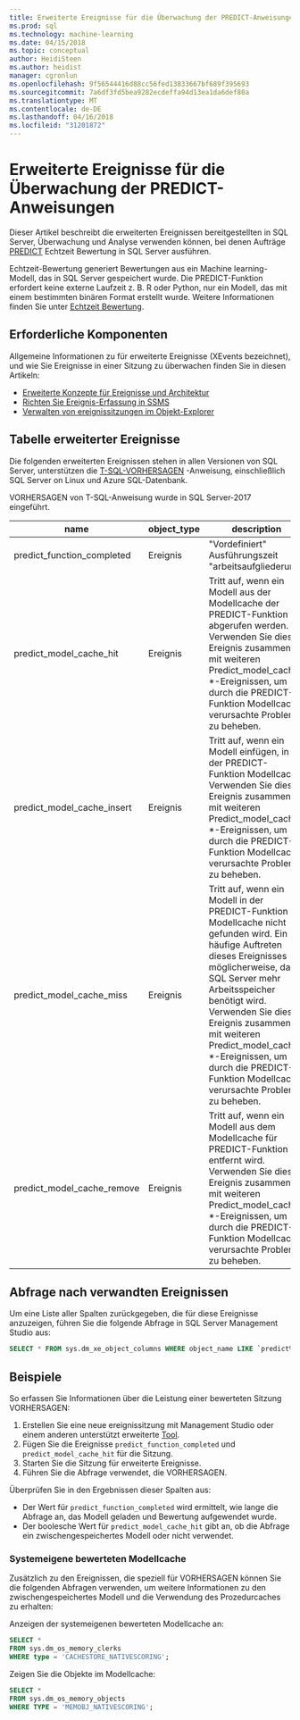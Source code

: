 ```yaml
---
title: Erweiterte Ereignisse für die Überwachung der PREDICT-Anweisungen | Microsoft Docs
ms.prod: sql
ms.technology: machine-learning
ms.date: 04/15/2018
ms.topic: conceptual
author: HeidiSteen
ms.author: heidist
manager: cgronlun
ms.openlocfilehash: 9f56544416d88cc56fed13833667bf689f395693
ms.sourcegitcommit: 7a6df3fd5bea9282ecdeffa94d13ea1da6def80a
ms.translationtype: MT
ms.contentlocale: de-DE
ms.lasthandoff: 04/16/2018
ms.locfileid: "31201872"
---
```

# <a name="extended-events-for-monitoring-predict-statements"></a>Erweiterte Ereignisse für die Überwachung der PREDICT-Anweisungen

Dieser Artikel beschreibt die erweiterten Ereignissen bereitgestellten in SQL Server, Überwachung und Analyse verwenden können, bei denen Aufträge [PREDICT](https://docs.microsoft.com/sql/t-sql/queries/predict-transact-sql) Echtzeit Bewertung in SQL Server ausführen.

Echtzeit-Bewertung generiert Bewertungen aus ein Machine learning-Modell, das in SQL Server gespeichert wurde. Die PREDICT-Funktion erfordert keine externe Laufzeit z. B. R oder Python, nur ein Modell, das mit einem bestimmten binären Format erstellt wurde. Weitere Informationen finden Sie unter [Echtzeit Bewertung](https://docs.microsoft.com/sql/advanced-analytics/real-time-scoring).

## <a name="prerequisites"></a>Erforderliche Komponenten

Allgemeine Informationen zu für erweiterte Ereignisse (XEvents bezeichnet), und wie Sie Ereignisse in einer Sitzung zu überwachen finden Sie in diesen Artikeln:

+ [Erweiterte Konzepte für Ereignisse und Architektur](https://docs.microsoft.com/sql/relational-databases/extended-events/extended-events)
+ [Richten Sie Ereignis-Erfassung in SSMS](https://docs.microsoft.com/sql/relational-databases/extended-events/quick-start-extended-events-in-sql-server)
+ [Verwalten von ereignissitzungen im Objekt-Explorer](https://docs.microsoft.com/sql/relational-databases/extended-events/manage-event-sessions-in-the-object-explorer)

## <a name="table-of-extended-events"></a>Tabelle erweiterter Ereignisse

Die folgenden erweiterten Ereignissen stehen in allen Versionen von SQL Server, unterstützen die [T-SQL-VORHERSAGEN](https://docs.microsoft.com/sql/t-sql/queries/predict-transact-sql) -Anweisung, einschließlich SQL Server on Linux und Azure SQL-Datenbank. 

VORHERSAGEN von T-SQL-Anweisung wurde in SQL Server-2017 eingeführt. 

|name |object_type|description| 
|----|----|----|
|predict_function_completed |Ereignis  |"Vordefiniert" Ausführungszeit "arbeitsaufgliederung"|
|predict_model_cache_hit |Ereignis|Tritt auf, wenn ein Modell aus der Modellcache der PREDICT-Funktion abgerufen werden. Verwenden Sie dieses Ereignis zusammen mit weiteren Predict_model_cache_ *-Ereignissen, um durch die PREDICT-Funktion Modellcache verursachte Probleme zu beheben.|
|predict_model_cache_insert |Ereignis  |   Tritt auf, wenn ein Modell einfügen, in der PREDICT-Funktion Modellcache. Verwenden Sie dieses Ereignis zusammen mit weiteren Predict_model_cache_ *-Ereignissen, um durch die PREDICT-Funktion Modellcache verursachte Probleme zu beheben.    |
|predict_model_cache_miss   |Ereignis|Tritt auf, wenn ein Modell in der PREDICT-Funktion Modellcache nicht gefunden wird. Ein häufige Auftreten dieses Ereignisses möglicherweise, dass SQL Server mehr Arbeitsspeicher benötigt wird. Verwenden Sie dieses Ereignis zusammen mit weiteren Predict_model_cache_ *-Ereignissen, um durch die PREDICT-Funktion Modellcache verursachte Probleme zu beheben.|
|predict_model_cache_remove |Ereignis| Tritt auf, wenn ein Modell aus dem Modellcache für PREDICT-Funktion entfernt wird. Verwenden Sie dieses Ereignis zusammen mit weiteren Predict_model_cache_ *-Ereignissen, um durch die PREDICT-Funktion Modellcache verursachte Probleme zu beheben.|

## <a name="query-for-related-events"></a>Abfrage nach verwandten Ereignissen

Um eine Liste aller Spalten zurückgegeben, die für diese Ereignisse anzuzeigen, führen Sie die folgende Abfrage in SQL Server Management Studio aus:

```sql
SELECT * FROM sys.dm_xe_object_columns WHERE object_name LIKE `predict%'
```

## <a name="examples"></a>Beispiele

So erfassen Sie Informationen über die Leistung einer bewerteten Sitzung VORHERSAGEN:

1. Erstellen Sie eine neue ereignissitzung mit Management Studio oder einem anderen unterstützt erweiterte [Tool](https://docs.microsoft.com/sql/relational-databases/extended-events/extended-events-tools).
2. Fügen Sie die Ereignisse `predict_function_completed` und `predict_model_cache_hit` für die Sitzung.
3. Starten Sie die Sitzung für erweiterte Ereignisse.
4. Führen Sie die Abfrage verwendet, die VORHERSAGEN.

Überprüfen Sie in den Ergebnissen dieser Spalten aus:

+ Der Wert für `predict_function_completed` wird ermittelt, wie lange die Abfrage an, das Modell geladen und Bewertung aufgewendet wurde.
+ Der boolesche Wert für `predict_model_cache_hit` gibt an, ob die Abfrage ein zwischengespeichertes Modell oder nicht verwendet. 

### <a name="native-scoring-model-cache"></a>Systemeigene bewerteten Modellcache

Zusätzlich zu den Ereignissen, die speziell für VORHERSAGEN können Sie die folgenden Abfragen verwenden, um weitere Informationen zu den zwischengespeichertes Modell und die Verwendung des Prozedurcaches zu erhalten:

Anzeigen der systemeigenen bewerteten Modellcache an:

```sql
SELECT *
FROM sys.dm_os_memory_clerks
WHERE type = 'CACHESTORE_NATIVESCORING';
```

Zeigen Sie die Objekte im Modellcache:

```sql
SELECT *
FROM sys.dm_os_memory_objects
WHERE TYPE = 'MEMOBJ_NATIVESCORING';
```

